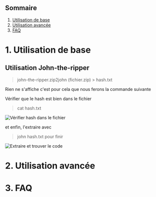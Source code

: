 ## Sommaire

1. [Utilisation de base](#utilisation-de-base)
2. [Utilisation avancée](#utilisation-avancee)
3. [FAQ](#faq)

# 1. Utilisation de base
<span id="utilisation-de-base"></span>

## Utilisation John-the-ripper
  > john-the-ripper.zip2john (fichier.zip) > hash.txt

Rien ne s'affiche c'est pour cela que nous ferons la commande suivante

Vérifier que le hash est bien dans le fichier  

  > cat hash.txt

![Vérifier hash dans le fichier](https://github.com/user-attachments/assets/1c389c1e-d4c8-4e28-8680-338d39ca4fb2)

et enfin, l'extraire avec

  > john hash.txt pour finir
  
![Extraire et trouver le code](https://github.com/user-attachments/assets/15130bc1-1ef3-4be0-8347-74b19ce52013)
# 2. Utilisation avancée
<span id="utilisation-avancee"></span>

# 3. FAQ
<span id="faq"></span>
